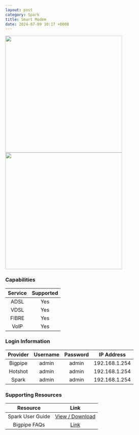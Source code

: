 ```yaml
---
layout: post
category: Spark
title: Smart Modem
date: 2024-07-09 10:17 +0000
---
```

<img src="https://www.skinny.co.nz/content/dam/skinny-aem/skinny-smart-modem.png" height="368px" width="368px">
<img src="https://tweakers.net/i/d9X-HYbvNhCdBR1v5gzVnrrGYzM=/fit-in/656x/filters:strip_exif()/i/2002079575.png?f=imagenormal" height="368px" width="368px">

### Capabilities

| Service | Supported |
| :-: | :-: |
| ADSL | Yes |
| VDSL | Yes |
| FIBRE | Yes |
| VoIP | Yes |

### Login Information

| Provider | Username | Password | IP Address |
| :-: | :-: | :-: | :-: |
| Bigpipe | admin | admin | 192.168.1.254 |
| Hotshot | admin | admin | 192.168.1.254 |
| Spark | admin | admin | 192.168.1.254 |

### Supporting Resources

| Resource | Link |
| :-: | :-: |
| Spark User Guide | [View / Download](https://www.spark.co.nz/content/dam/telecomcms/modems/Spark-Smart-Modem-QSG.pdf) |
| Bigpipe FAQs | [Link](https://www.bigpipe.co.nz/faq/faq-hardware/faq-smart-modem/) |
